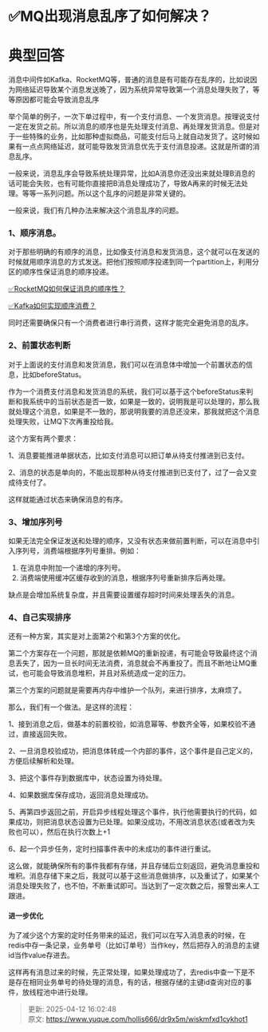 # ✅MQ出现消息乱序了如何解决？

# 典型回答


消息中间件如Kafka、RocketMQ等，普通的消息是有可能存在乱序的，比如说因为网络延迟导致某个消息发送晚了，因为系统异常导致第一个消息处理失败了，等等原因都可能会导致消息乱序



举个简单的例子，一次下单过程中，有一个支付消息、一个发货消息。按理说支付一定在发货之前。所以消息的顺序也是先处理支付消息、再处理发货消息。但是对于一些特殊的业务，比如那种虚拟商品，可能支付后马上就自动发货了。这时候如果有一点点网络延迟，就可能导致发货消息优先于支付消息投递。这就是所谓的消息乱序。



一般来说，消息乱序会导致系统处理异常，比如A消息你还没出来就处理B消息的话可能会失败，也有可能你直接把B消息处理成功了，导致A再来的时候无法处理。等等一系列问题。所以这个乱序的问题是非常关键的。



一般来说，我们有几种办法来解决这个消息乱序的问题。



### 1、顺序消息。


对于那些明确的有顺序的消息，比如像支付消息和发货消息，这个就可以在发送的时候就用顺序消息的方式发送。把他们按照顺序投递到同一个partition上，利用分区的顺序性保证消息的顺序投递。



[✅RocketMQ如何保证消息的顺序性？](https://www.yuque.com/hollis666/dr9x5m/nt1ishhbunfo0g86)



[✅Kafka如何实现顺序消费？](https://www.yuque.com/hollis666/dr9x5m/lpkrgs6l9l5t3214)



同时还需要确保只有一个消费者进行串行消费，这样才能完全避免消息的乱序。





### 2、前置状态判断


对于上面说的支付消息和发货消息，我们可以在消息体中增加一个前置状态的信息，比如beforeStatus。



作为一个消费支付消息和发货消息的系统，我们可以基于这个beforeStatus来判断和我系统中的当前状态是否一致，如果是一致的，说明我是可以处理的，那么我就处理这个消息，如果是不一致的，那说明我要的消息还没来，那我就把这个消息处理失败，让MQ下次再重投给我。



这个方案有两个要求：



1、消息要能推进单据状态，比如支付消息可以把订单从待支付推进到已支付。

2、消息的状态是单向的，不能出现那种从待支付推进到已支付了，过了一会又变成待支付了。



这样就能通过状态来确保消息的有序。



### 3、增加序列号


如果无法完全保证发送和处理的顺序，又没有状态来做前置判断，可以在消息中引入序列号，消费端根据序列号重排。例如：



1. 在消息中附加一个递增的序列号。
2. 消费端使用缓冲区缓存收到的消息，根据序列号重新排序后再处理。



缺点是会增加系统复杂度，并且需要设置缓存超时时间来处理丢失的消息。



### 4、自己实现排序


还有一种方案，其实是对上面第2个和第3个方案的优化。



第二个方案存在一个问题，那就是依赖MQ的重新投递，有可能会导致最终这个消息丢失了，因为一旦长时间无法消费，消息就会不再重投了。而且不断地让MQ重试，也可能会导致消息堆积，并且对系统造成一定的压力。



第三个方案的问题就是需要再内存中维护一个队列，来进行排序，太麻烦了。



那么，我们有一个做法。是这样的流程：



1、接到消息之后，做基本的前置校验，如消息幂等、参数齐全等，如果校验不通过，直接返回失败。

2、一旦消息校验成功，把消息体转成一个内部的事件，这个事件是自己定义的，方便后续解析和处理。

3、把这个事件存到数据库中，状态设置为待处理。

4、如果数据库保存成功，返回消息处理成功。

5、再第四步返回之前，开启异步线程处理这个事件，执行他需要执行的代码，如果成功，则把消息状态设置为已处理。如果没成功，不用改消息状态(或者改为失败也可以），然后在执行次数上+1

6、起一个异步任务，定时扫描事件表中的未成功的事件进行重试。



这么做，就能确保所有的事件我都有存储，并且存储后立刻返回，避免消息重投和堆积。消息存储下来之后，我就可以基于这些消息做排序，以及重试了，如果某个消息处理失败了，也不怕，不断重试即可。当达到了一定次数之后，报警出来人工跟进。



#### 进一步优化


为了减少这个方案的定时任务带来的延迟，我们可以在写入消息表的时候，在redis中存一条记录，业务单号（比如订单号）当作key，然后把存入的消息的主键id当作value存进去。



这样再有消息过来的时候，先正常处理，如果处理成功了，去redis中查一下是不是存在相同业务单号的待处理的消息，有的话，根据存储的主键id查询对应的事件，放线程池中进行处理。



> 更新: 2025-04-12 16:02:48  
> 原文: <https://www.yuque.com/hollis666/dr9x5m/wiskmfxd1cykhot1>